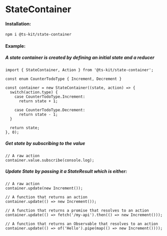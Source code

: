 # StateContainer

#### Installation:

```BASH
npm i @ts-kit/state-container
```

#### Example:

##### A state container is created by defining an initial state and a reducer

```TS
import { StateContainer, Action } from '@ts-kit/state-container';

const enum CounterTodoType { Increment, Decrement }

const container = new StateContainer((state, action) => {
  switch(action.type) {
    case CounterTodoType.Increment:
      return state + 1;

    case CounterTodoType.Decrement:
      return state - 1;
  }

  return state;
}, 0);
```

##### Get state by subscribing to the value

```TS
// A raw action
container.value.subscribe(console.log);
```

##### Update State by passing it a StateResult which is either:

```TS
// A raw action
container.update(new Increment());
```

```TS
// A function that returns an action
container.update(() => new Increment());
```

```TS
// A function that returns a promise that resolves to an action
container.update(() => fetch('/my-api').then(() => new Increment()));
```

```TS
// A function that returns an Observable that resolves to an action
container.update(() => of('Hello').pipe(map(() => new Increment())));
```
